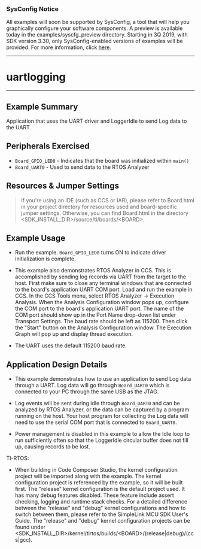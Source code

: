### SysConfig Notice

All examples will soon be supported by SysConfig, a tool that will help you graphically configure your software components. A preview is available today in the examples/syscfg_preview directory. Starting in 3Q 2019, with SDK version 3.30, only SysConfig-enabled versions of examples will be provided. For more information, click [here](http://www.ti.com/sysconfignotice).

---
# uartlogging

---

## Example Summary

Application that uses the UART driver and LoggerIdle to send Log data to the
UART.

## Peripherals Exercised

* `Board_GPIO_LED0` - Indicates that the board was initialized within `main()`
* `Board_UART0` - Used to send data to the RTOS Analyzer

## Resources & Jumper Settings

> If you're using an IDE (such as CCS or IAR), please refer to Board.html in
your project directory for resources used and board-specific jumper settings.
Otherwise, you can find Board.html in the directory
&lt;SDK_INSTALL_DIR&gt;/source/ti/boards/&lt;BOARD&gt;.


## Example Usage

* Run the example. `Board_GPIO_LED0` turns ON to indicate driver
initialization is complete.

* This example also demonstrates RTOS Analyzer in CCS. This is accomplished
by sending log records via UART from the target to the host.  First make
sure to close any terminal windows that are connected to the board's
application UART COM port.  Load and run the example in CCS.
In the CCS Tools menu, select RTOS Analyzer -> Execution
Analysis.  When the Analysis Configuration window pops up, configure the
COM port to the board's application UART port.  The name of the COM port
should show up in the Port Name drop-down list under Transport Settings.
The baud rate should be left as 115200. Then click the "Start" button on
the Analysis Configuration window.  The Execution Graph will pop up and
display thread execution.

* The UART uses the default 115200 baud rate.

## Application Design Details

* This example demonstrates how to use an application to send Log data through a
UART. Log data will go through `Board_UART0` which is connected to your PC
through the same USB as the JTAG.

* Log events will be sent during idle through `Board_UART0` and can be analyzed
by RTOS Analyzer, or the data can be captured by a program running on the
host. Your host program for collecting the Log data will need to use the serial
COM port that is connected to `Board_UART0`.

* Power management is disabled in this example to allow the Idle loop
to run sufficiently often so that the LoggerIdle circular buffer does not fill
up, causing records to be lost.

TI-RTOS:

* When building in Code Composer Studio, the kernel configuration project will
be imported along with the example. The kernel configuration project is
referenced by the example, so it will be built first. The "release" kernel
configuration is the default project used. It has many debug features disabled.
These feature include assert checking, logging and runtime stack checks. For a
detailed difference between the "release" and "debug" kernel configurations and
how to switch between them, please refer to the SimpleLink MCU SDK User's
Guide. The "release" and "debug" kernel configuration projects can be found
under &lt;SDK_INSTALL_DIR&gt;/kernel/tirtos/builds/&lt;BOARD&gt;/(release|debug)/(ccs|gcc).

